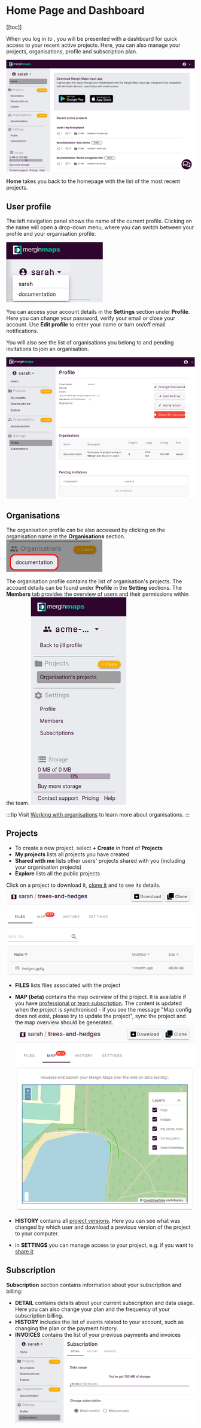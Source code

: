 # Home Page and Dashboard
[[toc]]

When you log in to <AppDomainNameLink desc="Mergin Maps"/>, you will be presented with a dashboard for quick access to your recent active projects. Here, you can also manage your projects, organisations, profile and subscription plan.

![left panel - dashboard](./web-dashboard-panel.png)

**Home** takes you back to the homepage with the list of the most recent projects. 

## User profile
The left navigation panel shows the name of the current profile. Clicking on the name will open a drop-down menu, where you can switch between your profile and your organisation profile. 

![profile switch](./mergin-switch-profile.png)

You can access your account details in the **Settings** section under **Profile**. Here you can change your password, verify your email or close your account. Use **Edit profile** to enter your name or turn on/off email notifications. 

You will also see the list of organisations you belong to and pending invitations to join an organisation.

![profile](./mergin-user-profile.png) 

## Organisations
The organisation profile can be also accessed by clicking on the organisation name in the **Organisations** section.
![organisation](./mergin-organisation.png)

The organisation profile contains the list of organisation's projects. The account details can be found under **Profile** in the **Setting** sections. The **Members** tab provides the overview of users and their permissions within the team.
![organisation profile](./mergin-organisation-profile.png)

:::tip
Visit [Working with organisations](../setup/working-with-organisations/index.md) to learn more about organisations.
:::
  
## Projects
- To create a new project, select **+ Create** in front of **Projects**
- **My projects** lists all projects you have created
- **Shared with me** lists other users' projects shared with you (including your organisation projects)
- **Explore** lists all the public projects

Click on a project to download it, [clone it](./create-project/#clone-an-existing-project-through-merginmaps-com) and to see its details.
![project](./mergin-project.png)

- **FILES** lists files associated with the project
- **MAP (beta)** contains the map overview of the project. It is available if you have [professional or team subscription](https://merginmaps.com/pricing). The content is updated when the project is synchronised - if you see the message "Map config does not exist, please try to update the project", sync the project and the map overview should be generated.
   ![map](./mergin-map.png)
   
- **HISTORY** contains all [project versions](./project-details/). Here you can see what was changed by which user and download a previous version of the project to your computer.
- in **SETTINGS** you can manage access to your project, e.g. if you want to [share it](./project-advanced/)


## Subscription
**Subscription** section contains information about your subscription and billing:
   - **DETAIL** contains details about your current subscription and data usage. Here you can also change your plan and the frequency of your subscription billing.
   - **HISTORY** includes the list of events related to your account, such as changing the plan or the payment history.
   - **INVOICES** contains the list of your previous payments and invoices
   ![subscription](./mergin-subscription.png)
